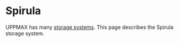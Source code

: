 # Spirula

UPPMAX has many [storage systems](../../cluster_guides/uppmax_storage_system.md).
This page describes the Spirula storage system.
